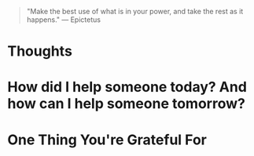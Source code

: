
> \"Make the best use of what is in your power, and take the rest as it happens.\" — Epictetus

# Thoughts

# How did I help someone today? And how can I help someone tomorrow?

# One Thing You're Grateful For

